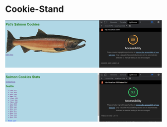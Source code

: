 # Cookie-Stand

![lighthouse homepage](img/lighthouse-homepage.png)

![lighthouse sales page](img/lighthouse-sales-page.png)
